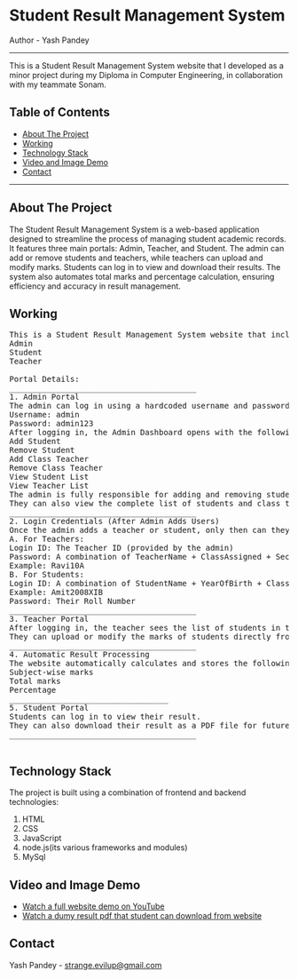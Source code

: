 # Student Result Management System
Author - Yash Pandey
_ _ _

This is a Student Result Management System website that I developed as a minor project during my Diploma in Computer Engineering, in collaboration with my teammate Sonam.

## Table of Contents

* [About The Project](#about-the-project)
* [Working](#working)
* [Technology Stack](#technology-stack)
* [Video and Image Demo](#video-and-image-demo)
* [Contact](#contact)

---

## About The Project

The Student Result Management System is a web-based application designed to streamline the process of managing student academic records. It features three main portals: Admin, Teacher, and Student. The admin can add or remove students and teachers, while teachers can upload and modify marks. Students can log in to view and download their results. The system also automates total marks and percentage calculation, ensuring efficiency and accuracy in result management.

## Working
<pre>This is a Student Result Management System website that includes three main user portals:
Admin
Student
Teacher

Portal Details:
________________________________________
1. Admin Portal
The admin can log in using a hardcoded username and password:
Username: admin
Password: admin123
After logging in, the Admin Dashboard opens with the following six options:
Add Student
Remove Student
Add Class Teacher
Remove Class Teacher
View Student List
View Teacher List
The admin is fully responsible for adding and removing students or teachers.
They can also view the complete list of students and class teachers across all classes.
________________________________________
2. Login Credentials (After Admin Adds Users)
Once the admin adds a teacher or student, only then can they log in.
A. For Teachers:
Login ID: The Teacher ID (provided by the admin)
Password: A combination of TeacherName + ClassAssigned + SectionAssigned
Example: Ravi10A
B. For Students:
Login ID: A combination of StudentName + YearOfBirth + Class + Section
Example: Amit2008XIB
Password: Their Roll Number
________________________________________
3. Teacher Portal
After logging in, the teacher sees the list of students in their assigned class and section.
They can upload or modify the marks of students directly from their dashboard.
________________________________________
4. Automatic Result Processing
The website automatically calculates and stores the following for each student:
Subject-wise marks
Total marks
Percentage
__________________________________
5. Student Portal
Students can log in to view their result.
They can also download their result as a PDF file for future reference.
________________________________________

</pre>

## Technology Stack

The project is built using a combination of frontend and backend technologies:

1) HTML
2) CSS
3) JavaScript
4) node.js(its various frameworks and modules)
5) MySql
   
## Video and Image Demo

* [Watch a full website demo on YouTube](https://youtu.be/zSsM5rJPZkk?si=vcJfT936lrFF2x5z)
* [Watch a dumy result pdf that student can download from website](http://youtube.com/post/UgkxufUR8F9x9UCEEMXnNxibgKZPJ3zglPnB?si=zxYG_n528nzcedsU)

## Contact

Yash Pandey - [strange.evilup@gmail.com](mailto:strange.evilup@gmail.com)

